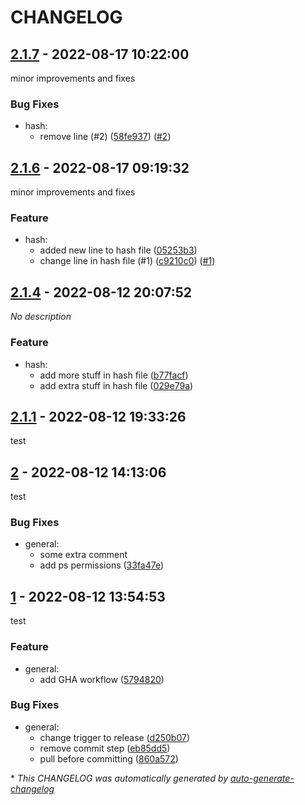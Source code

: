 # CHANGELOG

## [2.1.7](https://github.com/gruebel/changelog-test/releases/tag/2.1.7) - 2022-08-17 10:22:00

minor improvements and fixes

### Bug Fixes

- hash:
  - remove line (#2) ([58fe937](https://github.com/gruebel/changelog-test/commit/58fe9379de41a70170fe7ed8bf027ec5e6a8fcaf)) ([#2](https://github.com/gruebel/changelog-test/pull/2))

## [2.1.6](https://github.com/gruebel/changelog-test/releases/tag/2.1.6) - 2022-08-17 09:19:32

minor improvements and fixes

### Feature

- hash:
  - added new line to hash file ([05253b3](https://github.com/gruebel/changelog-test/commit/05253b39af517e5ada0db4b3ea1babaddc8e7835))
  - change line in hash file (#1) ([c9210c0](https://github.com/gruebel/changelog-test/commit/c9210c019ed5e5d0c116241648603a955119af09)) ([#1](https://github.com/gruebel/changelog-test/pull/1))

## [2.1.4](https://github.com/gruebel/changelog-test/releases/tag/2.1.4) - 2022-08-12 20:07:52

*No description*

### Feature

- hash:
  - add more stuff in hash file ([b77facf](https://github.com/gruebel/changelog-test/commit/b77facf45d2c0ad21dee8307689bd10e7ab5c0ce))
  - add extra stuff in hash file ([029e79a](https://github.com/gruebel/changelog-test/commit/029e79a87f9e0bdc291cba2fdc0576c287570261))

## [2.1.1](https://github.com/gruebel/changelog-test/releases/tag/2.1.1) - 2022-08-12 19:33:26

test

## [2](https://github.com/gruebel/changelog-test/releases/tag/2) - 2022-08-12 14:13:06

test

### Bug Fixes

- general:
  - some extra comment
  - add ps permissions ([33fa47e](https://github.com/gruebel/changelog-test/commit/33fa47e4dbba55f1a4153dcba1b111e7cff4cb77))

## [1](https://github.com/gruebel/changelog-test/releases/tag/1) - 2022-08-12 13:54:53

test

### Feature

- general:
  - add GHA workflow ([5794820](https://github.com/gruebel/changelog-test/commit/579482058f39e8072f6fcab96033e906345cba5e))

### Bug Fixes

- general:
  - change trigger to release ([d250b07](https://github.com/gruebel/changelog-test/commit/d250b07d4118cd98eb9b33f00da94441c8d7c6c1))
  - remove commit step ([eb85dd5](https://github.com/gruebel/changelog-test/commit/eb85dd5c65f6d1435221286c1cdc1d3fc01b4214))
  - pull before committing ([860a572](https://github.com/gruebel/changelog-test/commit/860a572075c419360e6a8f82a38b96825d0198fe))

\* *This CHANGELOG was automatically generated by [auto-generate-changelog](https://github.com/BobAnkh/auto-generate-changelog)*
